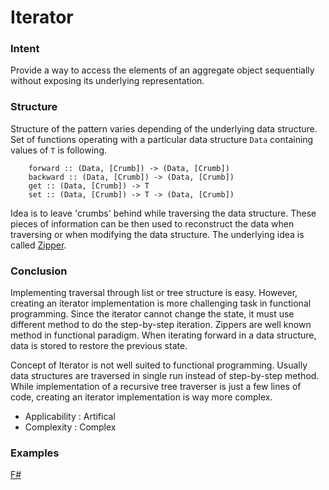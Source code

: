 # Iterator


### Intent

Provide a way to access the elements of an aggregate object sequentially without exposing its underlying representation.



### Structure

Structure of the pattern varies depending of the underlying data structure. Set of functions operating with a particular data structure `Data` containing values of `T` is following.

~~~~
    forward :: (Data, [Crumb]) -> (Data, [Crumb])
    backward :: (Data, [Crumb]) -> (Data, [Crumb])
    get :: (Data, [Crumb]) -> T
    set :: (Data, [Crumb]) -> T -> (Data, [Crumb])
~~~~

Idea is to leave 'crumbs' behind while traversing the data structure. These pieces of information can be then used to reconstruct the data when traversing or when modifying the data structure. The underlying idea is called [Zipper](https://en.wikipedia.org/wiki/Zipper_(data_structure)).


### Conclusion

Implementing traversal through list or tree structure is easy. However, creating an iterator implementation is more challenging task in functional programming. Since the iterator cannot change the state, it must use different method to do the step-by-step iteration. Zippers are well known method in functional paradigm. When iterating forward in a data structure, data is stored to restore the previous state. 

Concept of Iterator is not well suited to functional programming. Usually data structures are traversed in single run instead of step-by-step method. While implementation of a recursive tree traverser is just a few lines of code, creating an iterator implementation is way more complex.

- Applicability : Artifical
- Complexity : Complex


### Examples

[F#](iterator.fsx)
